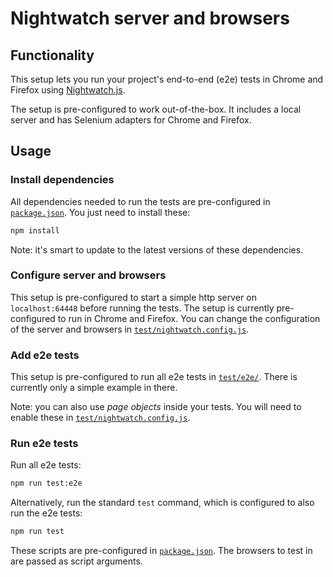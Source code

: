 # Nightwatch server and browsers

## Functionality

This setup lets you run your project's end-to-end (e2e) tests in Chrome and Firefox using [Nightwatch.js](http://nightwatchjs.org/).

The setup is pre-configured to work out-of-the-box. It includes a local server and has Selenium adapters for Chrome and Firefox.


## Usage

### Install dependencies

All dependencies needed to run the tests are pre-configured in [`package.json`](package.json). You just need to install these:

```bash
npm install
```

Note: it's smart to update to the latest versions of these dependencies.


### Configure server and browsers

This setup is pre-configured to start a simple http server on `localhost:64448` before running the tests.
The setup is currently pre-configured to run in Chrome and Firefox.
You can change the configuration of the server and browsers in [`test/nightwatch.config.js`](test/nightwatch.config.js).


### Add e2e tests

This setup is pre-configured to run all e2e tests in [`test/e2e/`](test/e2e/). There is currently only a simple example in there.

Note: you can also use *page objects* inside your tests. You will need to enable these in [`test/nightwatch.config.js`](test/nightwatch.config.js).


### Run e2e tests

Run all e2e tests:

```bash
npm run test:e2e
```

Alternatively, run the standard `test` command, which is configured to also run the e2e tests:

```bash
npm run test
```

These scripts are pre-configured in [`package.json`](package.json). The browsers to test in are passed as script arguments.
